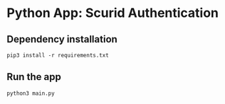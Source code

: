 # Python App: Scurid Authentication

## Dependency installation

```
pip3 install -r requirements.txt
```

## Run the app

```
python3 main.py
```